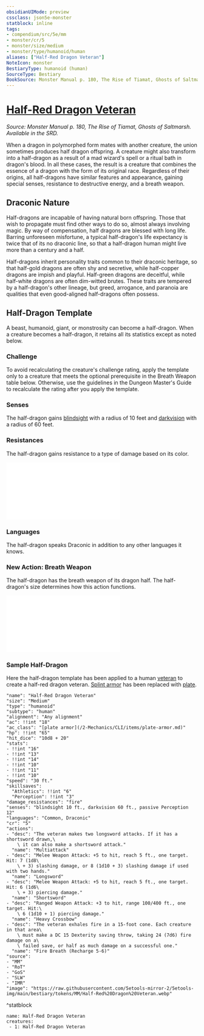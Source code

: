 ```yaml
---
obsidianUIMode: preview
cssclass: json5e-monster
statblock: inline
tags:
- compendium/src/5e/mm
- monster/cr/5
- monster/size/medium
- monster/type/humanoid/human
aliases: ["Half-Red Dragon Veteran"]
NoteIcon: monster
BestiaryType: humanoid (human)
SourceType: Bestiary
BookSource: Monster Manual p. 180, The Rise of Tiamat, Ghosts of Saltmarsh. Available in the SRD.
---
```

# [Half-Red Dragon Veteran](2-Mechanics\CLI\bestiary\humanoid/half-red-dragon-veteran.md)
*Source: Monster Manual p. 180, The Rise of Tiamat, Ghosts of Saltmarsh. Available in the SRD.*  

When a dragon in polymorphed form mates with another creature, the union sometimes produces half dragon offspring. A creature might also transform into a half-dragon as a result of a mad wizard's spell or a ritual bath in dragon's blood. In all these cases, the result is a creature that combines the essence of a dragon with the form of its original race. Regardless of their origins, all half-dragons have similar features and appearance, gaining special senses, resistance to destructive energy, and a breath weapon.

## Draconic Nature

Half-dragons are incapable of having natural born offspring. Those that wish to propagate must find other ways to do so, almost always involving magic. By way of compensation, half dragons are blessed with long life. Barring unforeseen misfortune, a typical half-dragon's life expectancy is twice that of its no draconic line, so that a half-dragon human might live more than a century and a half.

Half-dragons inherit personality traits common to their draconic heritage, so that half-gold dragons are often shy and secretive, while half-copper dragons are impish and playful. Half-green dragons are deceitful, while half-white dragons are often dim-witted brutes. These traits are tempered by a half-dragon's other lineage, but greed, arrogance, and paranoia are qualities that even good-aligned half-dragons often possess.

## Half-Dragon Template

A beast, humanoid, giant, or monstrosity can become a half-dragon. When a creature becomes a half-dragon, it retains all its statistics except as noted below.

### Challenge

To avoid recalculating the creature's challenge rating, apply the template only to a creature that meets the optional prerequisite in the Breath Weapon table below. Otherwise, use the guidelines in the Dungeon Master's Guide to recalculate the rating after you apply the template.

### Senses

The half-dragon gains [blindsight](/2-Mechanics/CLI/rules/senses.md#blindsight) with a radius of 10 feet and [darkvision](/2-Mechanics/CLI/rules/senses.md#darkvision) with a radius of 60 feet.

### Resistances

The half-dragon gains resistance to a type of damage based on its color.

![Resistances](/2-Mechanics/CLI/tables/resistances.md)

### Languages

The half-dragon speaks Draconic in addition to any other languages it knows.

### New Action: Breath Weapon

The half-dragon has the breath weapon of its dragon half. The half-dragon's size determines how this action functions.

![New Action: Breath Weapon](/2-Mechanics/CLI/tables/new-action-breath-weapon.md)

### Sample Half-Dragon

Here the half-dragon template has been applied to a human [veteran](/2-Mechanics/CLI/bestiary/humanoid/veteran.md) to create a half-red dragon veteran. [Splint armor](/2-Mechanics/CLI/items/splint-armor.md) has been replaced with [plate](/2-Mechanics/CLI/items/plate-armor.md).

```statblock
"name": "Half-Red Dragon Veteran"
"size": "Medium"
"type": "humanoid"
"subtype": "human"
"alignment": "Any alignment"
"ac": !!int "18"
"ac_class": "[plate armor](/2-Mechanics/CLI/items/plate-armor.md)"
"hp": !!int "65"
"hit_dice": "10d8 + 20"
"stats":
- !!int "16"
- !!int "13"
- !!int "14"
- !!int "10"
- !!int "11"
- !!int "10"
"speed": "30 ft."
"skillsaves":
  "Athletics": !!int "6"
  "Perception": !!int "3"
"damage_resistances": "fire"
"senses": "blindsight 10 ft., darkvision 60 ft., passive Perception 12"
"languages": "Common, Draconic"
"cr": "5"
"actions":
- "desc": "The veteran makes two longsword attacks. If it has a shortsword drawn,\
    \ it can also make a shortsword attack."
  "name": "Multiattack"
- "desc": "Melee Weapon Attack: +5 to hit, reach 5 ft., one target. Hit: 7 (1d8\
    \ + 3) slashing damage, or 8 (1d10 + 3) slashing damage if used with two hands."
  "name": "Longsword"
- "desc": "Melee Weapon Attack: +5 to hit, reach 5 ft., one target. Hit: 6 (1d6\
    \ + 3) piercing damage."
  "name": "Shortsword"
- "desc": "Ranged Weapon Attack: +3 to hit, range 100/400 ft., one target. Hit:\
    \ 6 (1d10 + 1) piercing damage."
  "name": "Heavy Crossbow"
- "desc": "The veteran exhales fire in a 15-foot cone. Each creature in that area\
    \ must make a DC 15 Dexterity saving throw, taking 24 (7d6) fire damage on a\
    \ failed save, or half as much damage on a successful one."
  "name": "Fire Breath (Recharge 5-6)"
"source":
- "MM"
- "RoT"
- "GoS"
- "SLW"
- "IMR"
"image": "https://raw.githubusercontent.com/5etools-mirror-2/5etools-img/main/bestiary/tokens/MM/Half-Red%20Dragon%20Veteran.webp"
```
^statblock

```encounter-table
name: Half-Red Dragon Veteran
creatures:
 - 1: Half-Red Dragon Veteran
```